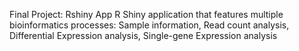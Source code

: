 
Final Project: Rshiny App
R Shiny application that features multiple bioinformatics processes:
  Sample information,
  Read count analysis,
  Differential Expression analysis,
  Single-gene Expression analysis
